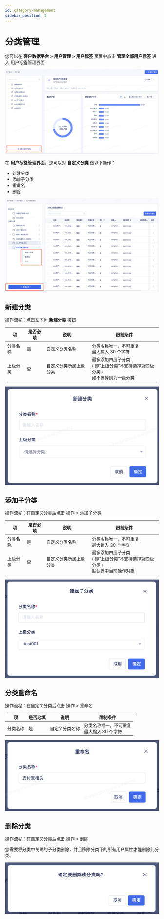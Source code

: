 ```yaml
---
id: category-management
sidebar_position: 2
---
```


# 分类管理

您可以在 **客户数据平台 > 用户管理 > 用户标签** 页面中点击 **管理全部用户标签** 进入 用户标签管理界面

![](/img/用户属性-分类管理-入口.png)

在 **用户标签管理界面**，您可以对 **自定义分类** 做以下操作：

- 新建分类
- 添加子分类
- 重命名
- 删除

![](/img/用户属性-分类管理-操作.png)

## 新建分类

操作流程：点击左下角 **新建分类** 按钮

| 项       | 是否必填 | 说明                   | 限制条件                                                                             |
| -------- | -------- | ---------------------- | ------------------------------------------------------------------------------------ |
| 分类名称 | 是       | 自定义分类名称         | 分类名称唯一，不可重复<br/>最大输入 30 个字符                                        |
| 上级分类 | 否       | 自定义分类所属上级分类 | 最多添加四层子分类<br/>( 即“上级分类”不支持选择第四级分类 )<br/>如不选择则为一级分类 |

![](/img/用户属性-分类管理-新建分类.png)

## 添加子分类

操作流程：在自定义分类后点击 操作 > 添加子分类

| 项       | 是否必填 | 说明                   | 限制条件                                                                             |
| -------- | -------- | ---------------------- | ------------------------------------------------------------------------------------ |
| 分类名称 | 是       | 自定义分类名称         | 分类名称唯一，不可重复<br/>最大输入 30 个字符                                        |
| 上级分类 | 否       | 自定义分类所属上级分类 | 最多添加四层子分类<br/>( 即“上级分类”不支持选择第四级分类 )<br/>默认选中当前操作对象 |

![](/img/用户属性-分类管理-添加子分类.png)

## 分类重命名

操作流程：在自定义分类后点击 操作 > 重命名

| 项       | 是否必填 | 说明           | 限制条件                                      |
| -------- | -------- | -------------- | --------------------------------------------- |
| 分类名称 | 是       | 自定义分类名称 | 分类名称唯一，不可重复<br/>最大输入 30 个字符 |

![](/img/用户属性-分类管理-重命名.png)

## 删除分类

操作流程：在自定义分类后点击 操作 > 删除

您需要将分类中关联的子分类删除，并且移除分类下的所有用户属性才能删除此分类。

![](/img/用户属性-分类管理-删除.png)
